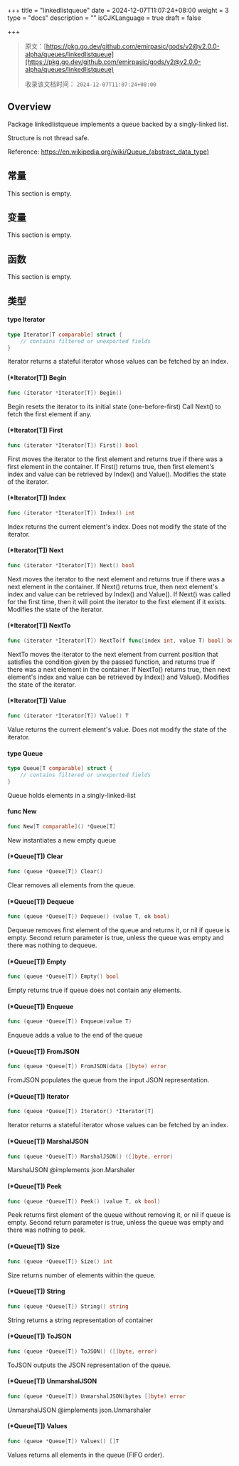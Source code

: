 +++
title = "linkedlistqueue"
date = 2024-12-07T11:07:24+08:00
weight = 3
type = "docs"
description = ""
isCJKLanguage = true
draft = false

+++

> 原文：[https://pkg.go.dev/github.com/emirpasic/gods/v2@v2.0.0-alpha/queues/linkedlistqueue](https://pkg.go.dev/github.com/emirpasic/gods/v2@v2.0.0-alpha/queues/linkedlistqueue)
>
> 收录该文档时间： `2024-12-07T11:07:24+08:00`

## Overview 

Package linkedlistqueue implements a queue backed by a singly-linked list.

Structure is not thread safe.

Reference: https://en.wikipedia.org/wiki/Queue_(abstract_data_type)

## 常量

This section is empty.

## 变量 

This section is empty.

## 函数 

This section is empty.

## 类型 

#### type Iterator 

``` go
type Iterator[T comparable] struct {
	// contains filtered or unexported fields
}
```

Iterator returns a stateful iterator whose values can be fetched by an index.

#### (*Iterator[T]) Begin 

``` go
func (iterator *Iterator[T]) Begin()
```

Begin resets the iterator to its initial state (one-before-first) Call Next() to fetch the first element if any.

#### (*Iterator[T]) First 

``` go
func (iterator *Iterator[T]) First() bool
```

First moves the iterator to the first element and returns true if there was a first element in the container. If First() returns true, then first element's index and value can be retrieved by Index() and Value(). Modifies the state of the iterator.

#### (*Iterator[T]) Index 

``` go
func (iterator *Iterator[T]) Index() int
```

Index returns the current element's index. Does not modify the state of the iterator.

#### (*Iterator[T]) Next 

``` go
func (iterator *Iterator[T]) Next() bool
```

Next moves the iterator to the next element and returns true if there was a next element in the container. If Next() returns true, then next element's index and value can be retrieved by Index() and Value(). If Next() was called for the first time, then it will point the iterator to the first element if it exists. Modifies the state of the iterator.

#### (*Iterator[T]) NextTo 

``` go
func (iterator *Iterator[T]) NextTo(f func(index int, value T) bool) bool
```

NextTo moves the iterator to the next element from current position that satisfies the condition given by the passed function, and returns true if there was a next element in the container. If NextTo() returns true, then next element's index and value can be retrieved by Index() and Value(). Modifies the state of the iterator.

#### (*Iterator[T]) Value 

``` go
func (iterator *Iterator[T]) Value() T
```

Value returns the current element's value. Does not modify the state of the iterator.

#### type Queue 

``` go
type Queue[T comparable] struct {
	// contains filtered or unexported fields
}
```

Queue holds elements in a singly-linked-list

#### func New 

``` go
func New[T comparable]() *Queue[T]
```

New instantiates a new empty queue

#### (*Queue[T]) Clear 

``` go
func (queue *Queue[T]) Clear()
```

Clear removes all elements from the queue.

#### (*Queue[T]) Dequeue 

``` go
func (queue *Queue[T]) Dequeue() (value T, ok bool)
```

Dequeue removes first element of the queue and returns it, or nil if queue is empty. Second return parameter is true, unless the queue was empty and there was nothing to dequeue.

#### (*Queue[T]) Empty 

``` go
func (queue *Queue[T]) Empty() bool
```

Empty returns true if queue does not contain any elements.

#### (*Queue[T]) Enqueue 

``` go
func (queue *Queue[T]) Enqueue(value T)
```

Enqueue adds a value to the end of the queue

#### (*Queue[T]) FromJSON 

``` go
func (queue *Queue[T]) FromJSON(data []byte) error
```

FromJSON populates the queue from the input JSON representation.

#### (*Queue[T]) Iterator 

``` go
func (queue *Queue[T]) Iterator() *Iterator[T]
```

Iterator returns a stateful iterator whose values can be fetched by an index.

#### (*Queue[T]) MarshalJSON 

``` go
func (queue *Queue[T]) MarshalJSON() ([]byte, error)
```

MarshalJSON @implements json.Marshaler

#### (*Queue[T]) Peek 

``` go
func (queue *Queue[T]) Peek() (value T, ok bool)
```

Peek returns first element of the queue without removing it, or nil if queue is empty. Second return parameter is true, unless the queue was empty and there was nothing to peek.

#### (*Queue[T]) Size 

``` go
func (queue *Queue[T]) Size() int
```

Size returns number of elements within the queue.

#### (*Queue[T]) String 

``` go
func (queue *Queue[T]) String() string
```

String returns a string representation of container

#### (*Queue[T]) ToJSON 

``` go
func (queue *Queue[T]) ToJSON() ([]byte, error)
```

ToJSON outputs the JSON representation of the queue.

#### (*Queue[T]) UnmarshalJSON 

``` go
func (queue *Queue[T]) UnmarshalJSON(bytes []byte) error
```

UnmarshalJSON @implements json.Unmarshaler

#### (*Queue[T]) Values 

``` go
func (queue *Queue[T]) Values() []T
```

Values returns all elements in the queue (FIFO order).
